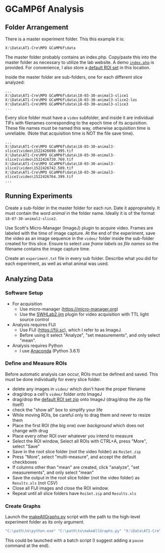 # GCaMP6f Analysis

## Folder Arrangement
There is a master experiment folder. This this example it is:
```
X:\Data\AT1-Cre\MPO GCaMP6f\data
```
The master folder probably contains an index.php. Copy/paste this into the master folder as necessary to utilize the lab website. A demo [`index.php`](index.php) is provided. For convenience, I also store a [default ROI set](RoiSet-default.zip) in this location.

Inside the master folder are sub-folders, one for each different slice analyzed:
```
...
X:\Data\AT1-Cre\MPO GCaMP6f\data\18-03-30-animal3-slice1
X:\Data\AT1-Cre\MPO GCaMP6f\data\18-03-30-animal3-slice2-los
X:\Data\AT1-Cre\MPO GCaMP6f\data\18-03-30-animal3-slice3
...
```

Every slice folder must have a `video` subfolder, and inside it are individual TIFs with filenames corresponding to the epoch time of its acquisition. These file names must be named this way, otherwise acquisition time is unreliable. (Note that acquisition time is NOT the file save time).

```
...
X:\Data\AT1-Cre\MPO GCaMP6f\data\18-03-30-animal3-slice1\video\1522426698.995.tif
X:\Data\AT1-Cre\MPO GCaMP6f\data\18-03-30-animal3-slice1\video\1522426720.769.tif
X:\Data\AT1-Cre\MPO GCaMP6f\data\18-03-30-animal3-slice1\video\1522426742.589.tif
X:\Data\AT1-Cre\MPO GCaMP6f\data\18-03-30-animal3-slice1\video\1522426764.399.tif
...
```

## Running Experiments

Create a sub-folder in the master folder for each run. Date it appropraitely. It must contain the word _animal_ in the folder name. Ideally it is of the format `18-07-30-animal2-slice2`.

Use Scott's Micro-Manager (ImageJ) plugin to acquire video. Frames are labeled with the time of image capture. At the end of the experiment, save the video as an image sequence in the `video/` folder inside the sub-folder created for this slice. Ensure to select  _use frame labels as file names_ so the filename contains the image capture time.

Create an `experiment.txt` file in every sub folder. Describe what you did for each experiment, as well as what animal was used.

## Analyzing Data

### Software Setup
* For acquisition 
  * Use micro-manager (https://micro-manager.org)
  * Use the [SWHLab2.ijm](https://github.com/swharden/micro-manager-plugins/blob/master/plugin/SWHLab2.ijm) plugin for video acquisition with TTL light source control
* Analysis requires FIJI
  * Use FIJI (https://fiji.sc), which I refer to as ImageJ.
  * Before using it select "Analyze", "set measurements", and only select "mean".
* Analysis requires Python
  * I use [Anaconda](https://www.anaconda.com/download/) (Python 3.6.1)

### Define and Measure ROIs
Before automatic analysis can occur, ROIs must be defined and saved. This must be done individually for every slice folder.

* delete any images in `video/` which don't have the proper filename
* drag/drop a cell's `video/` folder onto ImageJ
* drag/drop the [default ROI set zip](RoiSet-default.zip) onto ImageJ (drag/drop the zip file itself)
* check the "show all" box to simplify your life
* While moving ROIs, be careful only to drag them and never to resize them
* Place the first ROI (the big one) over _background_ which does not change with drug
* Place every other ROI over whatever you intend to measure
* Select the ROI window, Select all ROIs with CTRL+A, press "More", select "Save"
* Save in the root slice folder (not the video folder) as `RoiSet.zip`
* Press "More", select "multi-measure", and accept the default checkboxes
* If columns other than "mean" are created, click "analyze", "set measurements", and only select "mean"
* Save the output in the root slice folder (not the video folder) as `Results.xls` (not CSV)
* Close all FIJI images and close the ROI window.
* Repeat until all slice folders have `RoiSet.zip` and `Results.xls`

### Create Graphs
Launch the [makeAllGraphs.py](makeAllGraphs.py) script with the path to the high-level experiment folder as its only argument. 

```bash
"C:\path\to\python.exe" "C:\path\to\makeAllGraphs.py" "X:\Data\AT1-Cre\MPO GCaMP6f\data"
```

This could be launched with a batch script (I suggest adding a `pause` command at the end).